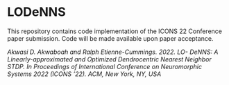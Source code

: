 # LODeNNS
This repository contains code implementation of the ICONS 22 Conference paper submission.
Code will be made available upon paper acceptance.

<em>Akwasi D. Akwaboah and Ralph Etienne-Cummings. 2022. LO-
DeNNS: A Linearly-approximated and Optimized Dendrocentric
Nearest Neighbor STDP. In Proceedings of International Conference
on Neuromorphic Systems 2022 (ICONS ’22). ACM, New York, NY,
USA
